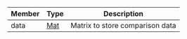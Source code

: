 Member | Type | Description
--- | --- | ---
<a class="table-anchor" id=data></a>data | [Mat][Mat] | Matrix to store comparison data

<!-- Links -->
[Mat]: http://docs.opencv.org/modules/core/doc/basic_structures.html#mat "Mat"
